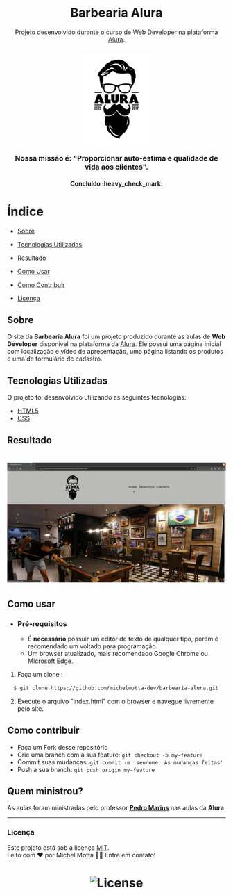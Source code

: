 <h1 align="center">Barbearia Alura</h1>
<p align="center">Projeto desenvolvido durante o curso de Web Developer na plataforma <a href="https://www.alura.com.br">Alura</a>.</p>

<h3 align="center">
    <img alt="Logo" title="#logo" width="150px" src=".github/logo.png">
    <br>
    <p>Nossa missão é: "Proporcionar auto-estima e qualidade de vida aos clientes".</p>
</h3>

<h4 align="center"> 
	Concluído :heavy_check_mark:
</h4>

# Índice

- [Sobre](#sobre)

- [Tecnologias Utilizadas](#tecnologias-utilizadas)

- [Resultado](#resultado)

- [Como Usar](#como-usar)

- [Como Contribuir](#como-contribuir)

- [Licença](#licença)

## Sobre

O site da <strong>Barbearia Alura</strong> foi um projeto produzido durante as aulas de **Web Developer** disponível na plataforma da [Alura](https://www.alura.com.br/sobre). Ele possui uma página inicial com localização e vídeo de apresentação, uma página listando os produtos e uma de formulário de cadastro.



## Tecnologias Utilizadas

O projeto foi desenvolvido utilizando as seguintes tecnologias:

- [HTML5](https://html.com)
- [CSS](https://html.com/css/)

## Resultado 

<h1>
    <img alt="Web" src=".github/barbearia-alura.gif" width="800px">
</h1>




## Como usar

- ### **Pré-requisitos**

  - É **necessário** possuir um editor de texto de qualquer tipo, porém é recomendado um voltado para programação.
  - Um browser atualizado, mais recomendado Google Chrome ou Microsoft Edge.

1. Faça um clone :

```sh
  $ git clone https://github.com/michelmotta-dev/barbearia-alura.git
```

2. Execute o arquivo "index.html" com o browser e navegue livremente pelo site.

   

## Como contribuir

- Faça um Fork desse repositório
- Crie uma branch com a sua feature: `git checkout -b my-feature`
- Commit suas mudanças: `git commit -m 'seunome: As mudanças feitas'`
- Push a sua branch: `git push origin my-feature`

## Quem ministrou?

As aulas foram ministradas pelo professor **[Pedro Marins](https://www.linkedin.com/in/pedromarins/)** nas aulas da **Alura**.

---

### Licença

Este projeto está sob a licença [MIT](./LICENSE). </br>
Feito com ❤️ por Michel Motta 👋🏽 Entre em contato!


<h1 align="center">
  <img alt="License" title="#license" src="https://img.shields.io/github/license/msvmotta/barbeariaAlura" />
</h1>
